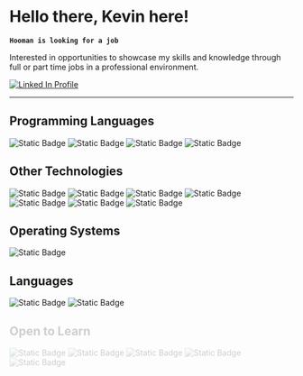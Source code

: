 <h1>Hello there, Kevin here!</h1>

**`Hooman is looking for a job`**

Interested in opportunities to showcase my skills and knowledge through full or part time jobs in a professional environment.

<span style="display:flex; gap: 5px;">
<!-- <a href="https://github.com/kevinzanzi?tab=repositories&sort=stargazers">
  <img alt="total stars" title="Total stars on GitHub" src="https://custom-icon-badges.demolab.com/github/stars/kevinzanzi?color=1155ba&style=for-the-badge&labelColor=1155ba&logo=star"/>
</a> -->

<a href="https://www.linkedin.com/in/kevinzanzi/">
  <img alt="Linked In Profile" title="Add me on Linked In" src="https://img.shields.io/badge/LinkedIn-%231155ba?style=for-the-badge&logo=LinkedIn"/>
</a>
</span>

---

## Programming Languages

![Static Badge](https://img.shields.io/badge/Python-%231c1b1e?style=for-the-badge&logo=Python)
![Static Badge](https://img.shields.io/badge/C%2B%2B-%231c1b1e?style=for-the-badge&logo=C%2B%2B)
![Static Badge](https://img.shields.io/badge/JavaScript-%231c1b1e?style=for-the-badge&logo=JavaScript)
![Static Badge](https://img.shields.io/badge/TypeScript-%231c1b1e?style=for-the-badge&logo=TypeScript)
<!-- ![Static Badge](https://img.shields.io/badge/Rust-%231c1b1e?style=for-the-badge&logo=Rust&color=%23320000) -->
<!-- ![Static Badge](https://img.shields.io/badge/GDScript-%231c1b1e?style=for-the-badge&logo=GodotEngine&color=%23320000) -->
<!-- ![Static Badge](https://img.shields.io/badge/Mojo-%231c1b1e?style=for-the-badge&label=%F0%9F%94%A5&labelColor=%23320000&color=%23320000) -->

## Other Technologies

![Static Badge](https://img.shields.io/badge/Node.JS-%231c1b1e?style=for-the-badge&logo=Node.JS)
![Static Badge](https://img.shields.io/badge/HTML5-%231c1b1e?style=for-the-badge&logo=HTML5)
![Static Badge](https://img.shields.io/badge/CSS3-%231c1b1e?style=for-the-badge&logo=CSS3)
![Static Badge](https://img.shields.io/badge/Figma-%231c1b1e?style=for-the-badge&logo=Figma)
![Static Badge](https://img.shields.io/badge/Git-%231c1b1e?style=for-the-badge&logo=Git)
![Static Badge](https://img.shields.io/badge/GitHub-%231c1b1e?style=for-the-badge&logo=GitHub)
![Static Badge](https://img.shields.io/badge/VSCode-%231c1b1e?style=for-the-badge&logo=VisualStudioCode)
<!-- ![Static Badge](https://img.shields.io/badge/Svelte-%231c1b1e?style=for-the-badge&logo=Svelte&color=%23320000) -->
<!-- ![Static Badge](https://img.shields.io/badge/SvelteKit-%231c1b1e?style=for-the-badge&logo=Svelte&color=%23320000) -->
<!-- ![Static Badge](https://img.shields.io/badge/Django-%231c1b1e?style=for-the-badge&logo=Django&color=%23320000) -->

<!-- ## Databases -->

<!-- ![Static Badge](https://img.shields.io/badge/MySQL-%231c1b1e?style=for-the-badge&logo=MySQL&color=%23320000) -->
<!-- ![Static Badge](https://img.shields.io/badge/PostgreSQL-%231c1b1e?style=for-the-badge&logo=PostgreSQL&color=%23320000) -->

## Operating Systems

![Static Badge](https://img.shields.io/badge/Windows_10-%231c1b1e?style=for-the-badge&logo=Windows)

## Languages

![Static Badge](https://img.shields.io/badge/Argentino-%231c1b1e?style=for-the-badge)
![Static Badge](https://img.shields.io/badge/English-%231c1b1e?style=for-the-badge)
<!-- ![Static Badge](https://img.shields.io/badge/Italiano-%231c1b1e?style=for-the-badge&color=%23320000) -->

<span style="opacity: 0.2">

## Open to Learn

![Static Badge](https://img.shields.io/badge/Rust-%231c1b1e?style=for-the-badge&logo=Rust&color=%23003202)
![Static Badge](https://img.shields.io/badge/Mojo_%F0%9F%94%A5-%231c1b1e?style=for-the-badge&color=%23003202)
![Static Badge](https://img.shields.io/badge/Databases-%231c1b1e?style=for-the-badge&color=%23003202)
![Static Badge](https://img.shields.io/badge/Web_Frameworks-%231c1b1e?style=for-the-badge&color=%23003202)
![Static Badge](https://img.shields.io/badge/MORE%3F-%231c1b1e?style=for-the-badge&color=%23003202)

</span>

<!-- \* Red means I do know know it much, possiblely learning or vague to none understanding.\ -->

<br/>

<!--
#

### Latest Coding With Kevin en Videos -->

<!-- BEGIN YOUTUBE-CODING-WITH-KEVIN -->

<!-- END YOUTUBE-CODING-WITH-KEVIN -->
